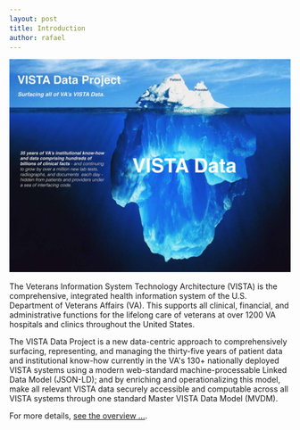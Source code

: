 ```yaml
---
layout: post
title: Introduction
author: rafael
---
```


![vdpiceberg](/assets/vdp-iceberg.jpg)

The Veterans Information System Technology Architecture (VISTA) is the comprehensive, integrated health information system of the U.S. Department of Veterans Affairs (VA). This supports all clinical, financial, and administrative functions for the lifelong care of veterans at over 1200 VA hospitals and clinics throughout the United States. 

The VISTA Data Project is a new data-centric approach to comprehensively surfacing, representing, and managing the thirty-five years of patient data and institutional know-how currently in the VA's 130+ nationally deployed VISTA systems using a modern  web-standard machine-processable Linked Data Model (JSON-LD); and by enriching and operationalizing this model, make all relevant VISTA data securely accessible and computable across all VISTA systems through one standard Master VISTA Data Model (MVDM).


For more details, [see the overview ...](https://github.com/vistadataproject/documents#vista-data-project).
